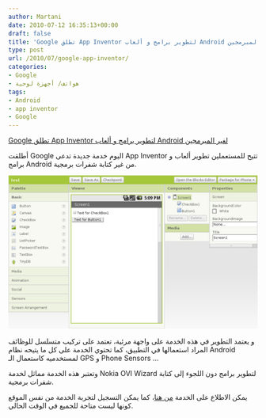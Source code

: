 ```yaml
---
author: Martani
date: 2010-07-12 16:35:13+00:00
draft: false
title: 'Google تطلق App Inventor لتطوير برامج و ألعاب Android لغير المبرمجين  '
type: post
url: /2010/07/google-app-inventor/
categories:
- Google
- هواتف/ أجهزة لوحية
tags:
- Android
- app inventor
- Google
---
```


[Google تطلق App Inventor لتطوير برامج و ألعاب Android لغير المبرمجين](https://www.it-scoop.com/2010/07/google-app-inventor)


أطلقت Google اليوم خدمة جديدة تدعى App Inventor تتيح للمستعملين تطوير ألعاب و برامج Android من غير كتابة شفرات برمجية.


[![](screenshotabout1.png)
](screenshotabout1.png)




و يعتمد التطوير في هذه الخدمة على واجهة مرئية، تعتمد على تركيب متسلسل للوظائف المراد استعمالها في التطبيق، كما تحتوي الخدمة على كل ما يتيحه نظام Android لمستخدميه كاستعمال الـ GPS و Phone Sensors ...


وتعتبر هذه الخدمة مماثل لخدمة Nokia OVI Wizard لتطوير برامج دون اللجوء إلى كتابة شفرات برمجية.

يمكن الاطلاع على الخدمة [من هنا](http://appinventor.googlelabs.com/about/)، كما يمكن التسجيل لتجربة الخدمة من نفس الموقع كونها ليست متاحة للجميع في الوقت الحالي.
